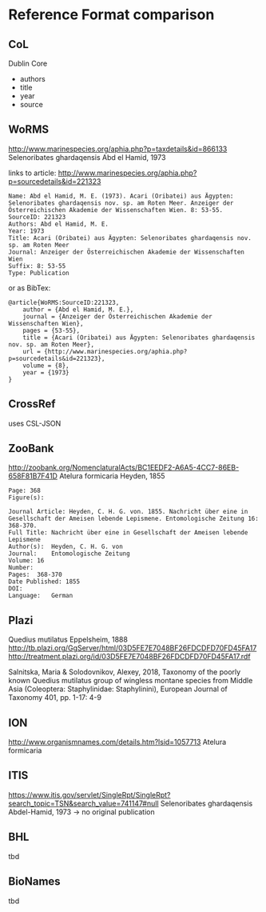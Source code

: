 # Reference Format comparison


## CoL 
Dublin Core

 - authors
 - title
 - year
 - source

## WoRMS
http://www.marinespecies.org/aphia.php?p=taxdetails&id=866133
Selenoribates ghardaqensis Abd el Hamid, 1973 

links to article:
http://www.marinespecies.org/aphia.php?p=sourcedetails&id=221323

```
Name: Abd el Hamid, M. E. (1973). Acari (Oribatei) aus Ägypten: Selenoribates ghardaqensis nov. sp. am Roten Meer. Anzeiger der Österreichischen Akademie der Wissenschaften Wien. 8: 53-55.
SourceID: 221323
Authors: Abd el Hamid, M. E.
Year: 1973
Title: Acari (Oribatei) aus Ägypten: Selenoribates ghardaqensis nov. sp. am Roten Meer
Journal: Anzeiger der Österreichischen Akademie der Wissenschaften Wien
Suffix: 8: 53-55
Type: Publication
```

or as BibTex:
```
@article{WoRMS:SourceID:221323, 
    author = {Abd el Hamid, M. E.},
    journal = {Anzeiger der Österreichischen Akademie der Wissenschaften Wien},
    pages = {53-55},
    title = {Acari (Oribatei) aus Ägypten: Selenoribates ghardaqensis nov. sp. am Roten Meer},
    url = {http://www.marinespecies.org/aphia.php?p=sourcedetails&id=221323},
    volume = {8},
    year = {1973}
}
```

## CrossRef
uses CSL-JSON

## ZooBank
http://zoobank.org/NomenclaturalActs/BC1EEDF2-A6A5-4CC7-86EB-658F81B7F41D
Atelura formicaria Heyden, 1855

```Publication: Heyden, C. H. G. von. 1855 Nachricht über eine in Gesellschaft der Ameisen lebende Lepismene. Entomologische Zeitung 16: 368-370.
Page: 368
Figure(s):

Journal Article: Heyden, C. H. G. von. 1855. Nachricht über eine in Gesellschaft der Ameisen lebende Lepismene. Entomologische Zeitung 16: 368-370.
Full Title:	Nachricht über eine in Gesellschaft der Ameisen lebende Lepismene
Author(s):	Heyden, C. H. G. von
Journal:	Entomologische Zeitung
Volume:	16
Number:	
Pages:	368-370
Date Published:	1855
DOI:	
Language:	German
```

## Plazi
Quedius mutilatus Eppelsheim, 1888
http://tb.plazi.org/GgServer/html/03D5FE7E7048BF26FDCDFD70FD45FA17
http://treatment.plazi.org/id/03D5FE7E7048BF26FDCDFD70FD45FA17.rdf

Salnitska, Maria & Solodovnikov, Alexey, 2018, Taxonomy of the poorly known Quedius mutilatus group of wingless montane species from Middle Asia (Coleoptera: Staphylinidae: Staphylinini), European Journal of Taxonomy 401, pp. 1-17: 4-9

## ION
http://www.organismnames.com/details.htm?lsid=1057713
Atelura formicaria

## ITIS
https://www.itis.gov/servlet/SingleRpt/SingleRpt?search_topic=TSN&search_value=741147#null
Selenoribates ghardaqensis  Abdel-Hamid, 1973
-> no original publication


## BHL
tbd

## BioNames
tbd

